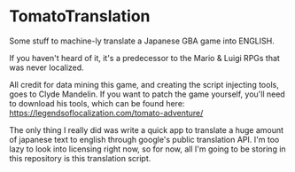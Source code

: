 # TomatoTranslation
Some stuff to machine-ly translate a Japanese GBA game into ENGLISH.

If you haven't heard of it, it's a predecessor to the Mario & Luigi RPGs that was never localized.

All credit for data mining this game, and creating the script injecting tools, goes to Clyde Mandelin.
If you want to patch the game yourself, you'll need to download his tools, which can be found here:
https://legendsoflocalization.com/tomato-adventure/

The only thing I really did was write a quick app to translate a huge amount of japanese text to english through google's public translation API. I'm too lazy to look into licensing right now, so for now, all I'm going to be storing in this repository is this translation script.
